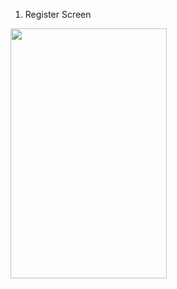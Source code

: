 1. Register Screen
<img src="https://www.dropbox.com/s/f353gn91zojl0ge/Screenshot_20180803-083911.png?raw=1" width="250" height="400" />